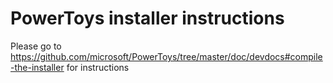 # PowerToys installer instructions

Please go to https://github.com/microsoft/PowerToys/tree/master/doc/devdocs#compile-the-installer for instructions
